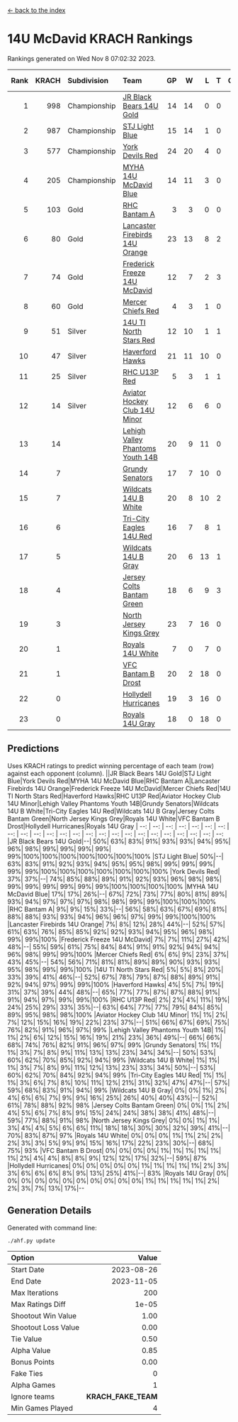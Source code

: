 [<- back to the index](readme.md)
# 14U McDavid KRACH Rankings
Rankings generated on Wed Nov  8 07:02:32 2023.

Rank|KRACH|Subdivision|Team|GP|W|L|T|OTW|OTL|SoS|Exp Wins|Win Diff
---:|---:|:---|:---|---:|---:|---:|---:|---:|---:|---:|---:|---:
1|998|Championship|[JR Black Bears 14U Gold](https://gamesheetstats.com/seasons/3659/teams/140633/schedule)|14|14|0|0|0|0|12|14.8|-0.0
2|987|Championship|[STJ Light Blue](https://gamesheetstats.com/seasons/3659/teams/140639/schedule)|15|14|1|0|0|0|99|14.9|0.0
3|577|Championship|[York Devils Red](https://gamesheetstats.com/seasons/3659/teams/140644/schedule)|24|20|4|0|0|0|375|20.9|0.0
4|205|Championship|[MYHA 14U McDavid Blue](https://gamesheetstats.com/seasons/3659/teams/140636/schedule)|14|11|3|0|0|0|106|11.9|0.0
5|103|Gold|[RHC Bantam A](https://gamesheetstats.com/seasons/3659/teams/140618/schedule)|3|3|0|0|0|0|4|3.9|0.0
6|80|Gold|[Lancaster Firebirds 14U Orange](https://gamesheetstats.com/seasons/3659/teams/140634/schedule)|23|13|8|2|0|0|227|14.9|0.0
7|74|Gold|[Frederick Freeze 14U McDavid](https://gamesheetstats.com/seasons/3659/teams/140628/schedule)|12|7|2|3|0|0|108|9.4|0.0
8|60|Gold|[Mercer Chiefs Red](https://gamesheetstats.com/seasons/3659/teams/140606/schedule)|4|3|1|0|0|0|119|3.9|0.0
9|51|Silver|[14U TI North Stars Red](https://gamesheetstats.com/seasons/3659/teams/140626/schedule)|12|10|1|1|0|0|12|11.4|0.0
10|47|Silver|[Haverford Hawks](https://gamesheetstats.com/seasons/3659/teams/140630/schedule)|21|11|10|0|0|0|246|11.9|0.0
11|25|Silver|[RHC U13P Red](https://gamesheetstats.com/seasons/3659/teams/140619/schedule)|5|3|1|1|0|0|100|4.4|0.0
12|14|Silver|[Aviator Hockey Club 14U Minor](https://gamesheetstats.com/seasons/3659/teams/140627/schedule)|12|6|6|0|0|0|182|6.9|0.0
13|14||[Lehigh Valley Phantoms Youth 14B](https://gamesheetstats.com/seasons/3659/teams/140635/schedule)|20|9|11|0|1|1|159|9.9|0.0
14|7||[Grundy Senators](https://gamesheetstats.com/seasons/3659/teams/140629/schedule)|17|7|10|0|0|0|193|7.9|0.0
15|7||[Wildcats 14U B White](https://gamesheetstats.com/seasons/3659/teams/140643/schedule)|20|8|10|2|1|1|93|9.9|0.0
16|6||[Tri-City Eagles 14U Red](https://gamesheetstats.com/seasons/3659/teams/140640/schedule)|16|7|8|1|1|0|118|8.4|0.0
17|5||[Wildcats 14U B Gray](https://gamesheetstats.com/seasons/3659/teams/140642/schedule)|20|6|13|1|0|0|84|7.4|0.0
18|4||[Jersey Colts Bantam Green](https://gamesheetstats.com/seasons/3659/teams/140632/schedule)|18|6|9|3|1|0|48|8.4|0.0
19|3||[North Jersey Kings Grey](https://gamesheetstats.com/seasons/3659/teams/140637/schedule)|23|7|16|0|1|0|65|7.9|0.0
20|1||[Royals 14U White](https://gamesheetstats.com/seasons/3659/teams/140620/schedule)|7|0|7|0|0|1|288|0.9|0.0
21|1||[VFC Bantam B Drost](https://gamesheetstats.com/seasons/3659/teams/140641/schedule)|20|2|18|0|0|2|273|2.9|0.0
22|0||[Hollydell Hurricanes](https://gamesheetstats.com/seasons/3659/teams/140631/schedule)|19|3|16|0|0|0|50|3.9|0.0
23|0||[Royals 14U Gray](https://gamesheetstats.com/seasons/3659/teams/140638/schedule)|18|0|18|0|0|0|173|0.9|0.0

## Predictions
Uses KRACH ratings to predict winning percentage of each team (row) against each opponent (column).
||JR Black Bears 14U Gold|STJ Light Blue|York Devils Red|MYHA 14U McDavid Blue|RHC Bantam A|Lancaster Firebirds 14U Orange|Frederick Freeze 14U McDavid|Mercer Chiefs Red|14U TI North Stars Red|Haverford Hawks|RHC U13P Red|Aviator Hockey Club 14U Minor|Lehigh Valley Phantoms Youth 14B|Grundy Senators|Wildcats 14U B White|Tri-City Eagles 14U Red|Wildcats 14U B Gray|Jersey Colts Bantam Green|North Jersey Kings Grey|Royals 14U White|VFC Bantam B Drost|Hollydell Hurricanes|Royals 14U Gray
| --: | --: | --: | --: | --: | --: | --: | --: | --: | --: | --: | --: | --: | --: | --: | --: | --: | --: | --: | --: | --: | --: | --: | --: 
|JR Black Bears 14U Gold|--| 50%| 63%| 83%| 91%| 93%| 93%| 94%| 95%| 96%| 98%| 99%| 99%| 99%| 99%| 99%|100%|100%|100%|100%|100%|100%|100%
|STJ Light Blue| 50%|--| 63%| 83%| 91%| 92%| 93%| 94%| 95%| 95%| 98%| 99%| 99%| 99%| 99%| 99%|100%|100%|100%|100%|100%|100%|100%
|York Devils Red| 37%| 37%|--| 74%| 85%| 88%| 89%| 91%| 92%| 93%| 96%| 98%| 98%| 99%| 99%| 99%| 99%| 99%| 99%|100%|100%|100%|100%
|MYHA 14U McDavid Blue| 17%| 17%| 26%|--| 67%| 72%| 73%| 77%| 80%| 81%| 89%| 93%| 94%| 97%| 97%| 97%| 98%| 98%| 99%| 99%|100%|100%|100%
|RHC Bantam A|  9%|  9%| 15%| 33%|--| 56%| 58%| 63%| 67%| 69%| 81%| 88%| 88%| 93%| 93%| 94%| 96%| 96%| 97%| 99%| 99%|100%|100%
|Lancaster Firebirds 14U Orange|  7%|  8%| 12%| 28%| 44%|--| 52%| 57%| 61%| 63%| 76%| 85%| 85%| 92%| 92%| 93%| 94%| 95%| 96%| 98%| 99%| 99%|100%
|Frederick Freeze 14U McDavid|  7%|  7%| 11%| 27%| 42%| 48%|--| 55%| 59%| 61%| 75%| 84%| 84%| 91%| 91%| 92%| 94%| 94%| 96%| 98%| 99%| 99%|100%
|Mercer Chiefs Red|  6%|  6%|  9%| 23%| 37%| 43%| 45%|--| 54%| 56%| 71%| 81%| 81%| 89%| 89%| 90%| 93%| 93%| 95%| 98%| 99%| 99%|100%
|14U TI North Stars Red|  5%|  5%|  8%| 20%| 33%| 39%| 41%| 46%|--| 52%| 67%| 78%| 79%| 87%| 88%| 89%| 91%| 92%| 94%| 97%| 99%| 99%|100%
|Haverford Hawks|  4%|  5%|  7%| 19%| 31%| 37%| 39%| 44%| 48%|--| 65%| 77%| 77%| 87%| 87%| 88%| 91%| 91%| 94%| 97%| 99%| 99%|100%
|RHC U13P Red|  2%|  2%|  4%| 11%| 19%| 24%| 25%| 29%| 33%| 35%|--| 63%| 64%| 77%| 77%| 79%| 84%| 85%| 89%| 95%| 98%| 98%|100%
|Aviator Hockey Club 14U Minor|  1%|  1%|  2%|  7%| 12%| 15%| 16%| 19%| 22%| 23%| 37%|--| 51%| 66%| 67%| 69%| 75%| 76%| 82%| 91%| 96%| 97%| 99%
|Lehigh Valley Phantoms Youth 14B|  1%|  1%|  2%|  6%| 12%| 15%| 16%| 19%| 21%| 23%| 36%| 49%|--| 66%| 66%| 68%| 74%| 76%| 82%| 91%| 96%| 97%| 99%
|Grundy Senators|  1%|  1%|  1%|  3%|  7%|  8%|  9%| 11%| 13%| 13%| 23%| 34%| 34%|--| 50%| 53%| 60%| 62%| 70%| 85%| 92%| 94%| 99%
|Wildcats 14U B White|  1%|  1%|  1%|  3%|  7%|  8%|  9%| 11%| 12%| 13%| 23%| 33%| 34%| 50%|--| 53%| 60%| 62%| 70%| 84%| 92%| 94%| 99%
|Tri-City Eagles 14U Red|  1%|  1%|  1%|  3%|  6%|  7%|  8%| 10%| 11%| 12%| 21%| 31%| 32%| 47%| 47%|--| 57%| 59%| 68%| 83%| 91%| 94%| 99%
|Wildcats 14U B Gray|  0%|  0%|  1%|  2%|  4%|  6%|  6%|  7%|  9%|  9%| 16%| 25%| 26%| 40%| 40%| 43%|--| 52%| 61%| 78%| 88%| 92%| 98%
|Jersey Colts Bantam Green|  0%|  0%|  1%|  2%|  4%|  5%|  6%|  7%|  8%|  9%| 15%| 24%| 24%| 38%| 38%| 41%| 48%|--| 59%| 77%| 88%| 91%| 98%
|North Jersey Kings Grey|  0%|  0%|  1%|  1%|  3%|  4%|  4%|  5%|  6%|  6%| 11%| 18%| 18%| 30%| 30%| 32%| 39%| 41%|--| 70%| 83%| 87%| 97%
|Royals 14U White|  0%|  0%|  0%|  1%|  1%|  2%|  2%|  2%|  3%|  3%|  5%|  9%|  9%| 15%| 16%| 17%| 22%| 23%| 30%|--| 68%| 75%| 93%
|VFC Bantam B Drost|  0%|  0%|  0%|  0%|  1%|  1%|  1%|  1%|  1%|  1%|  2%|  4%|  4%|  8%|  8%|  9%| 12%| 12%| 17%| 32%|--| 59%| 87%
|Hollydell Hurricanes|  0%|  0%|  0%|  0%|  0%|  1%|  1%|  1%|  1%|  1%|  2%|  3%|  3%|  6%|  6%|  6%|  8%|  9%| 13%| 25%| 41%|--| 83%
|Royals 14U Gray|  0%|  0%|  0%|  0%|  0%|  0%|  0%|  0%|  0%|  0%|  0%|  1%|  1%|  1%|  1%|  1%|  2%|  2%|  3%|  7%| 13%| 17%|--

## Generation Details

Generated with command line:
```
./ahf.py update
```

| Option | Value |
| :----- | ----: |
| Start Date | 2023-08-26 |
| End Date | 2023-11-05 |
| Max Iterations | 200 |
| Max Ratings Diff | 1e-05 |
| Shootout Win Value | 1.00 |
| Shootout Loss Value | 0.00 |
| Tie Value | 0.50 |
| Alpha Value | 0.85 |
| Bonus Points | 0.00 |
| Fake Ties | 0 |
| Alpha Games | 1 |
| Ignore teams | __KRACH_FAKE_TEAM__ |
| Min Games Played | 4 |

